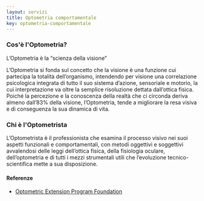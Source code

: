 ```yaml
---
layout: servizi
title: Optometria comportamentale
key: optometria-comportamentale
---
```


### Cos'è l'Optometria?

L’Optometria è la “scienza della visione”

L’Optometria si fonda sul concetto che la visione è una funzione cui partecipa la totalità dell’organismo, intendendo per visione una correlazione psicologica integrata di tutto il suo sistema d’azione, sensoriale e motorio, la cui interpretazione va oltre la semplice risoluzione dettata dall’ottica fisica. Poiché la percezione e la conoscenza della realtà che ci circonda deriva almeno dall’83% della visione, l’Optometria, tende a migliorare la resa visiva e di conseguenza la sua dinamica di vita.

### Chi è l'Optometrista

L’Optometrista è il professionista che esamina il processo visivo nei suoi aspetti funzionali e comportamentali, con metodi oggettivi e soggettivi avvalendosi delle leggi dell’ottica fisica, della fisiologia oculare, dell’optometria e di tutti i mezzi strumentali utili che l’evoluzione tecnico-scientifica mette a sua disposizione.

#### Referenze
- [Optometric Extension Program Foundation](http://www.oepf.org/)